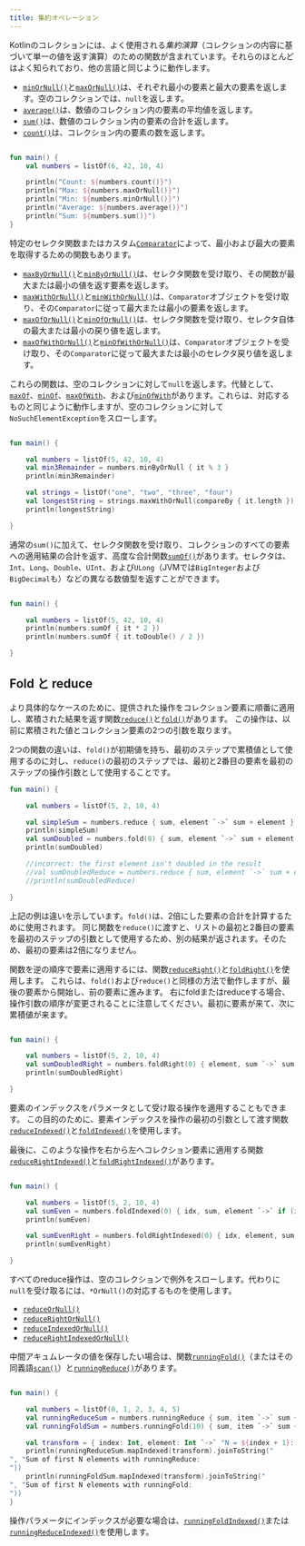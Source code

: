 ```yaml
---
title: 集約オペレーション
---
```

Kotlinのコレクションには、よく使用される*集約演算*（コレクションの内容に基づいて単一の値を返す演算）のための関数が含まれています。それらのほとんどはよく知られており、他の言語と同じように動作します。

* [`minOrNull()`](https://kotlinlang.org/api/latest/jvm/stdlib/kotlin.collections/min-or-null.html)と[`maxOrNull()`](https://kotlinlang.org/api/latest/jvm/stdlib/kotlin.collections/max-or-null.html)は、それぞれ最小の要素と最大の要素を返します。空のコレクションでは、`null`を返します。
* [`average()`](https://kotlinlang.org/api/latest/jvm/stdlib/kotlin.collections/average.html)は、数値のコレクション内の要素の平均値を返します。
* [`sum()`](https://kotlinlang.org/api/latest/jvm/stdlib/kotlin.collections/sum.html)は、数値のコレクション内の要素の合計を返します。
* [`count()`](https://kotlinlang.org/api/latest/jvm/stdlib/kotlin.collections/count.html)は、コレクション内の要素の数を返します。

```kotlin

fun main() {
    val numbers = listOf(6, 42, 10, 4)

    println("Count: ${numbers.count()}")
    println("Max: ${numbers.maxOrNull()}")
    println("Min: ${numbers.minOrNull()}")
    println("Average: ${numbers.average()}")
    println("Sum: ${numbers.sum()}")
}
```

特定のセレクタ関数またはカスタム[`Comparator`](https://kotlinlang.org/api/latest/jvm/stdlib/kotlin/-comparator/index.html)によって、最小および最大の要素を取得するための関数もあります。

* [`maxByOrNull()`](https://kotlinlang.org/api/latest/jvm/stdlib/kotlin.collections/max-by-or-null.html)と[`minByOrNull()`](https://kotlinlang.org/api/latest/jvm/stdlib/kotlin.collections/min-by-or-null.html)は、セレクタ関数を受け取り、その関数が最大または最小の値を返す要素を返します。
* [`maxWithOrNull()`](https://kotlinlang.org/api/latest/jvm/stdlib/kotlin.collections/max-with-or-null.html)と[`minWithOrNull()`](https://kotlinlang.org/api/latest/jvm/stdlib/kotlin.collections/min-with-or-null.html)は、`Comparator`オブジェクトを受け取り、その`Comparator`に従って最大または最小の要素を返します。
* [`maxOfOrNull()`](https://kotlinlang.org/api/latest/jvm/stdlib/kotlin.collections/max-of-or-null.html)と[`minOfOrNull()`](https://kotlinlang.org/api/latest/jvm/stdlib/kotlin.collections/min-of-or-null.html)は、セレクタ関数を受け取り、セレクタ自体の最大または最小の戻り値を返します。
* [`maxOfWithOrNull()`](https://kotlinlang.org/api/latest/jvm/stdlib/kotlin.collections/max-of-with-or-null.html)と[`minOfWithOrNull()`](https://kotlinlang.org/api/latest/jvm/stdlib/kotlin.collections/min-of-with-or-null.html)は、`Comparator`オブジェクトを受け取り、その`Comparator`に従って最大または最小のセレクタ戻り値を返します。

これらの関数は、空のコレクションに対して`null`を返します。代替として、[`maxOf`](https://kotlinlang.org/api/latest/jvm/stdlib/kotlin.collections/max-of.html)、[`minOf`](https://kotlinlang.org/api/latest/jvm/stdlib/kotlin.collections/min-of.html)、[`maxOfWith`](https://kotlinlang.org/api/latest/jvm/stdlib/kotlin.collections/max-of-with.html)、および[`minOfWith`](https://kotlinlang.org/api/latest/jvm/stdlib/kotlin.collections/min-of-with.html)があります。これらは、対応するものと同じように動作しますが、空のコレクションに対して`NoSuchElementException`をスローします。

```kotlin

fun main() {

    val numbers = listOf(5, 42, 10, 4)
    val min3Remainder = numbers.minByOrNull { it % 3 }
    println(min3Remainder)

    val strings = listOf("one", "two", "three", "four")
    val longestString = strings.maxWithOrNull(compareBy { it.length })
    println(longestString)

}
```

通常の`sum()`に加えて、セレクタ関数を受け取り、コレクションのすべての要素への適用結果の合計を返す、高度な合計関数[`sumOf()`](https://kotlinlang.org/api/latest/jvm/stdlib/kotlin.collections/sum-of.html)があります。セレクタは、`Int`、`Long`、`Double`、`UInt`、および`ULong`（JVMでは`BigInteger`および`BigDecimal`も）などの異なる数値型を返すことができます。

```kotlin

fun main() {

    val numbers = listOf(5, 42, 10, 4)
    println(numbers.sumOf { it * 2 })
    println(numbers.sumOf { it.toDouble() / 2 })

}
```

## Fold と reduce

より具体的なケースのために、提供された操作をコレクション要素に順番に適用し、累積された結果を返す関数[`reduce()`](https://kotlinlang.org/api/latest/jvm/stdlib/kotlin.collections/reduce.html)と[`fold()`](https://kotlinlang.org/api/latest/jvm/stdlib/kotlin.collections/fold.html)があります。
この操作は、以前に累積された値とコレクション要素の2つの引数を取ります。

2つの関数の違いは、`fold()`が初期値を持ち、最初のステップで累積値として使用するのに対し、`reduce()`の最初のステップでは、最初と2番目の要素を最初のステップの操作引数として使用することです。

```kotlin
fun main() {

    val numbers = listOf(5, 2, 10, 4)

    val simpleSum = numbers.reduce { sum, element `->` sum + element }
    println(simpleSum)
    val sumDoubled = numbers.fold(0) { sum, element `->` sum + element * 2 }
    println(sumDoubled)

    //incorrect: the first element isn't doubled in the result
    //val sumDoubledReduce = numbers.reduce { sum, element `->` sum + element * 2 } 
    //println(sumDoubledReduce)

}
```

上記の例は違いを示しています。`fold()`は、2倍にした要素の合計を計算するために使用されます。
同じ関数を`reduce()`に渡すと、リストの最初と2番目の要素を最初のステップの引数として使用するため、別の結果が返されます。そのため、最初の要素は2倍になりません。

関数を逆の順序で要素に適用するには、関数[`reduceRight()`](https://kotlinlang.org/api/latest/jvm/stdlib/kotlin.collections/reduce-right.html)と[`foldRight()`](https://kotlinlang.org/api/latest/jvm/stdlib/kotlin.collections/fold-right.html)を使用します。
これらは、`fold()`および`reduce()`と同様の方法で動作しますが、最後の要素から開始し、前の要素に進みます。
右にfoldまたはreduceする場合、操作引数の順序が変更されることに注意してください。最初に要素が来て、次に累積値が来ます。

```kotlin

fun main() {

    val numbers = listOf(5, 2, 10, 4)
    val sumDoubledRight = numbers.foldRight(0) { element, sum `->` sum + element * 2 }
    println(sumDoubledRight)

}
```

要素のインデックスをパラメータとして受け取る操作を適用することもできます。
この目的のために、要素インデックスを操作の最初の引数として渡す関数[`reduceIndexed()`](https://kotlinlang.org/api/latest/jvm/stdlib/kotlin.collections/reduce-indexed.html)と[`foldIndexed()`](https://kotlinlang.org/api/latest/jvm/stdlib/kotlin.collections/fold-indexed.html)を使用します。

最後に、このような操作を右から左へコレクション要素に適用する関数[`reduceRightIndexed()`](https://kotlinlang.org/api/latest/jvm/stdlib/kotlin.collections/reduce-right-indexed.html)と[`foldRightIndexed()`](https://kotlinlang.org/api/latest/jvm/stdlib/kotlin.collections/fold-right-indexed.html)があります。

```kotlin

fun main() {

    val numbers = listOf(5, 2, 10, 4)
    val sumEven = numbers.foldIndexed(0) { idx, sum, element `->` if (idx % 2 == 0) sum + element else sum }
    println(sumEven)

    val sumEvenRight = numbers.foldRightIndexed(0) { idx, element, sum `->` if (idx % 2 == 0) sum + element else sum }
    println(sumEvenRight)

}
```

すべてのreduce操作は、空のコレクションで例外をスローします。代わりに`null`を受け取るには、`*OrNull()`の対応するものを使用します。
* [`reduceOrNull()`](https://kotlinlang.org/api/latest/jvm/stdlib/kotlin.collections/reduce-or-null.html)
* [`reduceRightOrNull()`](https://kotlinlang.org/api/latest/jvm/stdlib/kotlin.collections/reduce-right-or-null.html)
* [`reduceIndexedOrNull()`](https://kotlinlang.org/api/latest/jvm/stdlib/kotlin.collections/reduce-indexed-or-null.html)
* [`reduceRightIndexedOrNull()`](https://kotlinlang.org/api/latest/jvm/stdlib/kotlin.collections/reduce-right-indexed-or-null.html)

中間アキュムレータの値を保存したい場合は、関数[`runningFold()`](https://kotlinlang.org/api/latest/jvm/stdlib/kotlin.collections/running-fold.html)（またはその同義語[`scan()`](https://kotlinlang.org/api/latest/jvm/stdlib/kotlin.collections/scan.html)）と[`runningReduce()`](https://kotlinlang.org/api/latest/jvm/stdlib/kotlin.collections/running-reduce.html)があります。

```kotlin

fun main() {

    val numbers = listOf(0, 1, 2, 3, 4, 5)
    val runningReduceSum = numbers.runningReduce { sum, item `->` sum + item }
    val runningFoldSum = numbers.runningFold(10) { sum, item `->` sum + item }

    val transform = { index: Int, element: Int `->` "N = ${index + 1}: $element" }
    println(runningReduceSum.mapIndexed(transform).joinToString("
", "Sum of first N elements with runningReduce:
"))
    println(runningFoldSum.mapIndexed(transform).joinToString("
", "Sum of first N elements with runningFold:
"))
}
```

操作パラメータにインデックスが必要な場合は、[`runningFoldIndexed()`](https://kotlinlang.org/api/latest/jvm/stdlib/kotlin.collections/running-fold-indexed.html)または[`runningReduceIndexed()`](https://kotlinlang.org/api/latest/jvm/stdlib/kotlin.collections/running-reduce-indexed.html)を使用します。